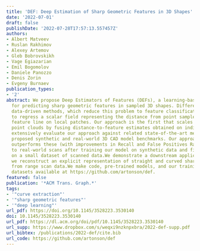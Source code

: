 ```yaml
---
title: 'DEF: Deep Estimation of Sharp Geometric Features in 3D Shapes'
date: '2022-07-01'
draft: false
publishDate: '2022-07-28T17:57:13.557457Z'
authors:
- Albert Matveev
- Ruslan Rakhimov
- Alexey Artemov
- Gleb Bobrovskikh
- Vage Egiazarian
- Emil Bogomolov
- Daniele Panozzo
- Denis Zorin
- Evgeny Burnaev
publication_types:
- '2'
abstract: We propose Deep Estimators of Features (DEFs), a learning-based framework
  for predicting sharp geometric features in sampled 3D shapes. Differently from existing
  data-driven methods, which reduce this problem to feature classification, we propose
  to regress a scalar field representing the distance from point samples to the closest
  feature line on local patches. Our approach is the first that scales to massive
  point clouds by fusing distance-to-feature estimates obtained on individual patches.We
  extensively evaluate our approach against related state-of-the-art methods on newly
  proposed synthetic and real-world 3D CAD model benchmarks. Our approach not only
  outperforms these (with improvements in Recall and False Positives Rates), but generalizes
  to real-world scans after training our model on synthetic data and fine-tuning it
  on a small dataset of scanned data.We demonstrate a downstream application, where
  we reconstruct an explicit representation of straight and curved sharp feature lines
  from range scan data.We make code, pre-trained models, and our training and evaluation
  datasets available at https://github.com/artonson/def.
featured: false
publication: '*ACM Trans. Graph.*'
tags:
- '"curve extraction"'
- '"sharp geometric features"'
- '"deep learning"'
url_pdf: https://doi.org/10.1145/3528223.3530140
doi: 10.1145/3528223.3530140
url_pdf: https://dl.acm.org/doi/pdf/10.1145/3528223.3530140
url_supp: https://www.dropbox.com/s/weqxi9nzknpxbra/2022-def-supp.pdf
url_bibtex: /publications/2022-def/cite.bib
url_code: https://github.com/artonson/def
---
```


